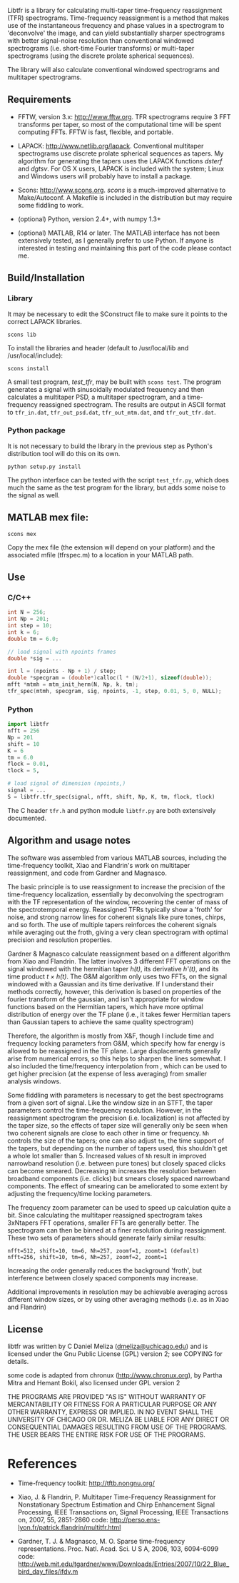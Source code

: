 
Libtfr is a library for calculating multi-taper time-frequency reassignment (TFR) spectrograms. Time-frequency reassignment is a method that makes use of the instantaneous frequency and phase values in a spectrogram to 'deconvolve' the image, and can yield substantially sharper spectrograms with better signal-noise resolution than conventional windowed spectrograms (i.e. short-time Fourier transforms) or multi-taper spectrograms (using the discrete prolate spherical sequences).

The library will also calculate conventional windowed spectrograms and multitaper spectrograms.

## Requirements

* FFTW, version 3.x: <http://www.fftw.org>. TFR spectrograms require 3 FFT transforms per taper, so most of the computational time will be spent computing FFTs. FFTW is fast, flexible, and portable.

* LAPACK: <http://www.netlib.org/lapack>. Conventional multitaper spectrograms use discrete prolate spherical sequences as tapers. My algorithm for generating the tapers uses the LAPACK functions *dsterf* and *dgtsv*. For OS X users, LAPACK is included with the system; Linux and Windows users will probably have to install a package.

* Scons: <http://www.scons.org>. *scons* is a much-improved alternative to Make/Autoconf. A Makefile is included in the distribution but may require some fiddling to work.

* (optional) Python, version 2.4+, with numpy 1.3+

* (optional) MATLAB, R14 or later. The MATLAB interface has not been extensively tested, as I generally prefer to use Python. If anyone is interested in testing and maintaining this part of the code please contact me.

## Build/Installation

### Library

It may be necessary to edit the SConstruct file to make sure it points to the correct LAPACK libraries.

    scons lib

To install the libraries and header (default to /usr/local/lib and /usr/local/include):

    scons install

A small test program, *test_tfr*, may be built with `scons test`. The program generates a signal with sinusoidally modulated frequency and then calculates a multitaper PSD, a multitaper spectrogram, and a time-frequency reassigned spectrogram. The results are output in ASCII format to `tfr_in.dat`, `tfr_out_psd.dat`, `tfr_out_mtm.dat`, and `tfr_out_tfr.dat`.

### Python package

It is not necessary to build the library in the previous step as Python's distribution tool will do this on its own.

    python setup.py install

The python interface can be tested with the script `test_tfr.py`, which does much the same as the test program for the library, but adds some noise to the signal as well.

## MATLAB mex file:

    scons mex

Copy the mex file (the extension will depend on your platform) and the associated mfile (tfrspec.m) to a location in your MATLAB path.

## Use

### C/C++

```c
int N = 256;
int Np = 201;
int step = 10;
int k = 6;
double tm = 6.0;

// load signal with npoints frames
double *sig = ...

int l = (npoints - Np + 1) / step;
double *specgram = (double*)calloc(l * (N/2+1), sizeof(double));
mfft *mtmh = mtm_init_herm(N, Np, k, tm);
tfr_spec(mtmh, specgram, sig, npoints, -1, step, 0.01, 5, 0, NULL);

```

### Python

```python
import libtfr
nfft = 256
Np = 201
shift = 10
K = 6
tm = 6.0
flock = 0.01,
tlock = 5,

# load signal of dimension (npoints,)
signal = ...
S = libtfr.tfr_spec(signal, nfft, shift, Np, K, tm, flock, tlock)

```

The C header `tfr.h` and python module `libtfr.py` are both extensively documented.

## Algorithm and usage notes

The software was assembled from various MATLAB sources, including the time-frequency toolkit, Xiao and Flandrin's work on multitaper reassignment, and code from Gardner and Magnasco.

The basic principle is to use reassignment to increase the precision of the time-frequency localization, essentially by deconvolving the spectrogram with the TF representation of the window, recovering the center of mass of the spectrotemporal energy. Reassigned TFRs typically show a 'froth' for noise, and strong narrow lines for coherent signals like pure tones, chirps, and so forth. The use of multiple tapers reinforces the coherent signals while averaging out the froth, giving a very clean spectrogram with optimal precision and resolution properties.

Gardner & Magnasco calculate reassignment based on a different algorithm from Xiao and Flandrin. The latter involves 3 different FFT operations on the signal windowed with the hermitian taper *h(t)*, its derivative *h'(t)*, and its time product *t × h(t)*. The G&M algorithm only uses two FFTs, on the signal windowed with a Gaussian and its time derivative. If I understand their methods correctly, however, this derivation is based on properties of the fourier transform of the gaussian, and isn't appropriate for window functions based on the Hermitian tapers, which have more optimal distribution of energy over the TF plane (i.e., it takes fewer Hermitian tapers than Gaussian tapers to achieve the same quality spectrogram)

Therefore, the algorithm is mostly from X&F, though I include time and frequency locking parameters from G&M, which specify how far energy is allowed to be reassigned in the TF plane. Large displacements generally arise from numerical errors, so this helps to sharpen the lines somewhat. I also included the time/frequency interpolation from , which can be used to get higher precision (at the expense of less averaging) from smaller analysis windows.

Some fiddling with parameters is necessary to get the best spectrograms from a given sort of signal. Like the window size in an STFT, the taper parameters control the time-frequency resolution. However, in the reassignment spectrogram the precision (i.e. localization) is not affected by the taper size, so the effects of taper size will generally only be seen when two coherent signals are close to each other in time or frequency. `Nh` controls the size of the tapers; one can also adjust `tm`, the time support of the tapers, but depending on the number of tapers used, this shouldn't get a whole lot smaller than 5. Increased values of `Nh` result in improved narrowband resolution (i.e. between pure tones) but closely spaced clicks can become smeared. Decreasing `Nh` increases the resolution between broadband components (i.e. clicks) but smears closely spaced narrowband components. The effect of smearing can be ameliorated to some extent by adjusting the frequency/time locking parameters.

The frequency zoom parameter can be used to speed up calculation quite a bit. Since calculating the multitaper reassigned spectrogram takes 3xNtapers FFT operations, smaller FFTs are generally better. The spectrogram can then be binned at a finer resolution during reassignment. These two sets of parameters should generate fairly similar results:

    nfft=512, shift=10, tm=6, Nh=257, zoomf=1, zoomt=1 (default)
    nfft=256, shift=10, tm=6, Nh=257, zoomf=2, zoomt=1

Increasing the order generally reduces the background 'froth', but interference between closely spaced components may increase.

Additional improvements in resolution may be achievable averaging across different window sizes, or by using other averaging methods (i.e. as in Xiao and Flandrin)

## License

libtfr was written by C Daniel Meliza (dmeliza@uchicago.edu) and is licensed under the Gnu Public License (GPL) version 2; see COPYING for details.

some code is adapted from chronux (<http://www.chronux.org>), by Partha Mitra and Hemant Bokil, also licensed under GPL version 2

THE PROGRAMS ARE PROVIDED "AS IS" WITHOUT WARRANTY OF MERCANTABILITY OR FITNESS FOR A PARTICULAR PURPOSE OR ANY OTHER WARRANTY, EXPRESS OR IMPLIED. IN NO EVENT SHALL THE UNIVERSITY OF CHICAGO OR DR. MELIZA BE LIABLE FOR ANY DIRECT OR CONSEQUENTIAL DAMAGES RESULTING FROM USE OF THE PROGRAMS. THE USER BEARS THE ENTIRE RISK FOR USE OF THE PROGRAMS.

# References

* Time-frequency toolkit: <http://tftb.nongnu.org/>

* Xiao, J. & Flandrin, P. Multitaper Time-Frequency Reassignment for Nonstationary Spectrum Estimation and Chirp Enhancement Signal Processing, IEEE Transactions on, Signal Processing, IEEE Transactions on, 2007, 55, 2851-2860 code: <http://perso.ens-lyon.fr/patrick.flandrin/multitfr.html>

* Gardner, T. J. & Magnasco, M. O. Sparse time-frequency representations. Proc. Natl. Acad. Sci. U S A, 2006, 103, 6094-6099 code: <http://web.mit.edu/tgardner/www/Downloads/Entries/2007/10/22_Blue_bird_day_files/ifdv.m>


